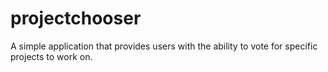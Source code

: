 projectchooser
==============

A simple application that provides users with the ability to vote for specific projects to work on.